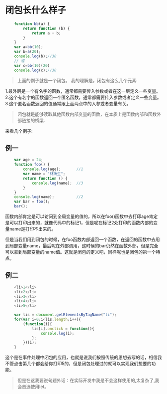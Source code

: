 # 闭包长什么样子

```javascript
    function bb(a) {
        return function (b) {
            return a + b;
        }
    }
    var a=bb(10);
    var b=a(20);
    console.log(b);//30
    // 或
    var c=bb(10)(20)
    console.log(c);//30
```

> 上面的例子就是一个闭包。 我的理解是，闭包有这么几个元素:

1.最外层是一个有名字的函数，通常都需要传入参数或者在这一层定义一些变量。
2.这个有名字的函数返回一个匿名函数，通常都需要传入参数或者定义一些变量。
3.这个匿名函数返回的值通常跟上面两点中的入参或者变量有关。

>闭包就是能够读取其他函数内部变量的函数，在本质上是函数内部和函数外部链接的桥梁.

来看几个例子:

##  例一

```javascript
    var age = 24;
    function foo() {
        console.log(age);       //1
        var name = "林扬生";
        return function () {
            console.log(name);  //3
        }
    }
    console.log(name);          //2
    var bar = foo();
    bar();
```
函数内部肯定是可以访问到全局变量的值的，所以在foo()函数中去打印age肯定是可以打印出来的，就像代码中的标记1，但是呢在标记2处打印的函数内部的变量name是打印不出来的。

但是当我们用到闭包的时候，在foo函数内部返回一个函数，在返回的函数中去用到局部变量name，最后呢在外部调用，这时候的bar仍然在函数外部，但是完全可以拿到局部变量的name值。这就是闭包的定义吧，同样呢也是闭包的第一个特点。

## 例二

```javascript
    <li>1</li>
    <li>2</li>
    <li>3</li>
    <li>4</li>
    <li>5</li>

    var lis = document.getElementsByTagName("li");
    for(var i=0;i<lis.length;i++){
        (function(i){
            lis[i].onclick = function(){
                console.log(i);
            };
        })(i);
    }
```

这个是在事件处理中闭包的应用，也就是说我们按照传统的思想去写的话，相信我不管点击第几个都会给你打印5的，但是闭包处理过的就可以实现我们想要的功能。
> 但是在这我要说句题外话：在实际开发中我是不会这样使用的,太复杂了,我会首选使用let。
